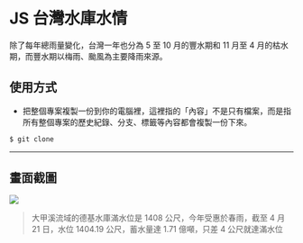 # JS 台灣水庫水情

除了每年總雨量變化，台灣一年也分為 5 至 10 月的豐水期和 11 月至 4 月的枯水期，而豐水期以梅雨、颱風為主要降雨來源。

## 使用方式
- 把整個專案複製一份到你的電腦裡，這裡指的「內容」不是只有檔案，而是指所有整個專案的歷史紀錄、分支、標籤等內容都會複製一份下來。
```sh
$ git clone
```

----

## 畫面截圖
![](https://i.imgur.com/jvCxyyH.png)
> 大甲溪流域的德基水庫滿水位是 1408 公尺，今年受惠於春雨，截至 4 月 21 日，水位 1404.19 公尺，蓄水量達 1.71 億噸，只差 4 公尺就達滿水位
